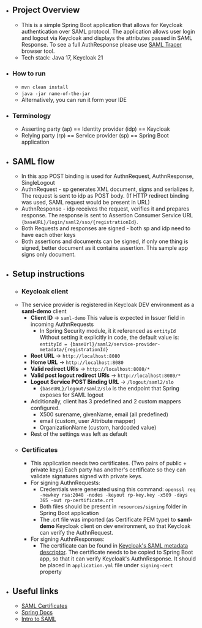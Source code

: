 - ## Project Overview
	- This is a simple Spring Boot application that allows for Keycloak authentication over SAML protocol. The application allows user login and logout via Keycloak and displays the attributes passed in SAML Response. To see a full AuthResponse please use [SAML Tracer](https://addons.mozilla.org/en-CA/firefox/addon/saml-tracer/) browser tool.
	- Tech stack: Java 17, Keycloak 21
- ### How to run
  	- `mvn clean install`
  	- `java -jar name-of-the-jar`
  	- Alternatively, you can run it form your IDE
- ### Terminology
	- Asserting party (ap) == Identity provider (idp) == Keycloak
	- Relying party (rp) == Service provider (sp) == Spring Boot application

- ## SAML flow
	- In this app POST binding is used for AuthnRequest, AuthnResponse, SingleLogout
	- AuthnRequest - sp generates XML document, signs and serializes it. The request is sent to idp as POST body. (If HTTP redirect binding was used, SAML request would be present in URL)
	- AuthnResponse - idp receives the request, verifies it and prepares response. The response is sent to Assertion Consumer Service URL `{baseURL}/login/saml2/sso/{registrationId}`.
	- Both Requests and responses are signed - both sp and idp need to have each other keys
	- Both assertions and documents can be signed, if only one thing is signed, better document as it contains assertion. This sample app signs only document.

- ## Setup instructions
	- ### Keycloak client
	- The service provider is registered in Keycloak DEV environment as a **saml-demo** client
		- **Client ID** -> `saml-demo` This value is expected in Issuer field in incoming AuthnRequests
			- In Spring Security module, it it referenced as `entityId` Without setting it explicitly in code, the default value is: `entityId = {baseUrl}/saml2/service-provider-metadata/{registrationId}`
		- **Root URL** -> `http://localhost:8080`
		- **Home URL** -> `http://localhost:8080`
		- **Valid redirect URIs** -> `http://localhost:8080/*`
		- **Valid post logout redirect URIs** -> `http://localhost:8080/*`
		- **Logout Service POST Binding URL** -> `/logout/saml2/slo`
			- `{baseURL}/logout/saml2/slo` is the endpoint that Spring exposes for SAML logout
		- Additionally, client has 3 predefined and 2 custom mappers configured.
			- X500 surename, givenName, email (all predefined)
			- email (custom, user Attribute mapper)
			- OrganizationName (custom, hardcoded value)
		- Rest of the settings was left as default
	- ### Certificates
		- This application needs two certificates. (Two pairs of public + private keys) Each party has another's certificate so they can validate signatures signed with private keys.
		- For signing AuthnRequests:
			- Credentials were generated using this command:
			  `openssl req -newkey rsa:2048 -nodes -keyout rp-key.key -x509 -days 365 -out rp-certificate.crt`
			- Both files should be present in `resources/signing` folder in Spring Boot application
			- The .crt file was imported (as Certificate PEM type) to **saml-demo** Keycloak client on dev environment, so that Keycloak can verify the AuthnRequest.
		- For signing AuthnResponses:
			- The certificate can be found in [Keycloak's SAML metadata descriptor](https://common-logon-dev.hlth.gov.bc.ca/auth/realms/moh_applications/protocol/saml/descriptor). The certificate needs to be copied to Spring Boot app, so that it can verify Keycloak's AuthnResponse. It should be placed in `application.yml` file under `signing-cert` property
		
- ## Useful links
	- [SAML Certificates](https://support.pingidentity.com/s/article/Introduction-to-SAML-Certificates)
	- [Spring Docs](https://docs.spring.io/spring-security/reference/servlet/saml2/login/overview.html#servlet-saml2login-sp-initiated-factory)
	- [Intro to SAML](https://goteleport.com/blog/how-saml-authentication-works/)
